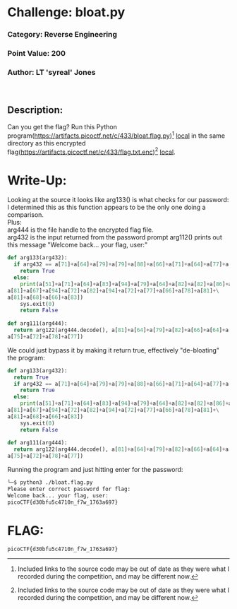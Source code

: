 # **Challenge:** bloat.py


### **Category:** Reverse Engineering
### **Point Value:** 200
### **Author:**  LT 'syreal' Jones
<br>

## **Description:**
Can you get the flag? Run this Python program(https://artifacts.picoctf.net/c/433/bloat.flag.py)[^1] [local](./bloat.flag.py) in the same directory as this encrypted flag(https://artifacts.picoctf.net/c/433/flag.txt.enc)[^1] [local](./flag.txt.enc).


# **Write-Up:**
Looking at the source it looks like arg133() is what checks for our password:
I determined this as this function appears to be the only one doing a comparison.  
Plus:  
  arg444 is the file handle to the encrypted flag file.  
  arg432 is the input returned from the password prompt
  arg112() prints out this message "Welcome back... your flag, user:"
```python
def arg133(arg432):
  if arg432 == a[71]+a[64]+a[79]+a[79]+a[88]+a[66]+a[71]+a[64]+a[77]+a[66]+a[68]:
    return True
  else:
    print(a[51]+a[71]+a[64]+a[83]+a[94]+a[79]+a[64]+a[82]+a[82]+a[86]+a[78]+\
a[81]+a[67]+a[94]+a[72]+a[82]+a[94]+a[72]+a[77]+a[66]+a[78]+a[81]+\
a[81]+a[68]+a[66]+a[83])
    sys.exit(0)
    return False
    
def arg111(arg444):
  return arg122(arg444.decode(), a[81]+a[64]+a[79]+a[82]+a[66]+a[64]+a[75]+\
a[75]+a[72]+a[78]+a[77])
```  
 We could just bypass it by making it return true, effectively "de-bloating" the program: 
```python
def arg133(arg432):
  return True  
  if arg432 == a[71]+a[64]+a[79]+a[79]+a[88]+a[66]+a[71]+a[64]+a[77]+a[66]+a[68]:
    return True
  else:
    print(a[51]+a[71]+a[64]+a[83]+a[94]+a[79]+a[64]+a[82]+a[82]+a[86]+a[78]+\
a[81]+a[67]+a[94]+a[72]+a[82]+a[94]+a[72]+a[77]+a[66]+a[78]+a[81]+\
a[81]+a[68]+a[66]+a[83])
    sys.exit(0)
    return False
    
def arg111(arg444):
  return arg122(arg444.decode(), a[81]+a[64]+a[79]+a[82]+a[66]+a[64]+a[75]+\
a[75]+a[72]+a[78]+a[77])
```
Running the program and just hitting enter for the password:
```bash
└─$ python3 ./bloat.flag.py
Please enter correct password for flag: 
Welcome back... your flag, user:
picoCTF{d30bfu5c4710n_f7w_1763a697}  
```
# **FLAG:** 
```
picoCTF{d30bfu5c4710n_f7w_1763a697}  
```

[^1]: Included links to the source code may be out of date as they were what I recorded during the competition, and may be different now.